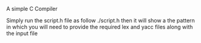 A simple C Compiler

Simply run the script.h file as follow
./script.h
then it will show a the pattern in which you will need to provide the required lex and yacc files along with the input file
